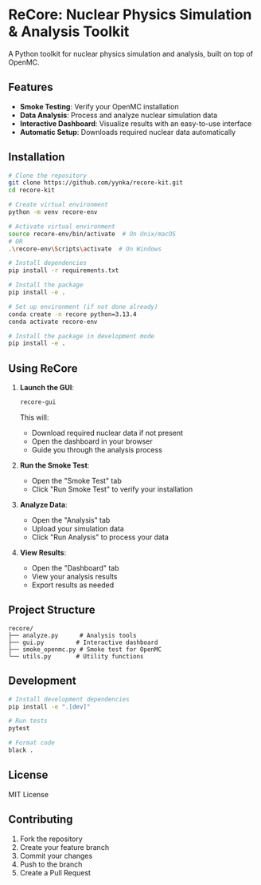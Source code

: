 # ReCore: Nuclear Physics Simulation & Analysis Toolkit

A Python toolkit for nuclear physics simulation and analysis, built on top of OpenMC.

## Features

- **Smoke Testing**: Verify your OpenMC installation
- **Data Analysis**: Process and analyze nuclear simulation data
- **Interactive Dashboard**: Visualize results with an easy-to-use interface
- **Automatic Setup**: Downloads required nuclear data automatically

## Installation

```bash
# Clone the repository
git clone https://github.com/yynka/recore-kit.git
cd recore-kit

# Create virtual environment
python -m venv recore-env

# Activate virtual environment
source recore-env/bin/activate  # On Unix/macOS
# OR
.\recore-env\Scripts\activate  # On Windows

# Install dependencies
pip install -r requirements.txt

# Install the package
pip install -e .

# Set up environment (if not done already)
conda create -n recore python=3.13.4
conda activate recore-env

# Install the package in development mode
pip install -e .
```

## Using ReCore

1. **Launch the GUI**:
   ```bash
   recore-gui
   ```
   This will:
   - Download required nuclear data if not present
   - Open the dashboard in your browser
   - Guide you through the analysis process

2. **Run the Smoke Test**:
   - Open the "Smoke Test" tab
   - Click "Run Smoke Test" to verify your installation

3. **Analyze Data**:
   - Open the "Analysis" tab
   - Upload your simulation data
   - Click "Run Analysis" to process your data

4. **View Results**:
   - Open the "Dashboard" tab
   - View your analysis results
   - Export results as needed

## Project Structure

```
recore/
├── analyze.py      # Analysis tools
├── gui.py         # Interactive dashboard
├── smoke_openmc.py # Smoke test for OpenMC
└── utils.py       # Utility functions
```

## Development

```bash
# Install development dependencies
pip install -e ".[dev]"

# Run tests
pytest

# Format code
black .
```

## License

MIT License

## Contributing

1. Fork the repository
2. Create your feature branch
3. Commit your changes
4. Push to the branch
5. Create a Pull Request
